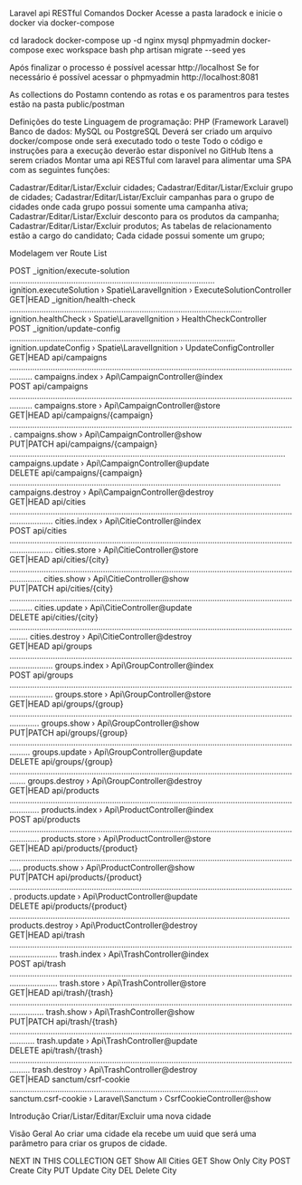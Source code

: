 Laravel api RESTful
Comandos Docker
Acesse a pasta laradock e inicie o docker via docker-compose

cd laradock
docker-compose up -d nginx mysql phpmyadmin
docker-compose exec workspace bash 
php artisan migrate --seed
yes

Após finalizar o processo é possível acessar http://localhost
Se for necessário é possível acessar o phpmyadmin http://localhost:8081

As collections do Postamn contendo as rotas e os paramentros para testes estão na pasta public/postman

Definições do teste
Linguagem de programação: PHP (Framework Laravel)
Banco de dados: MySQL ou PostgreSQL
Deverá ser criado um arquivo docker/compose onde será executado todo o teste
Todo o código e instruções para a execução deverão estar disponível no GitHub
Itens a serem criados
Montar uma api RESTful com laravel para alimentar uma SPA com as seguintes funções:

Cadastrar/Editar/Listar/Excluir cidades;
Cadastrar/Editar/Listar/Excluir grupo de cidades;
Cadastrar/Editar/Listar/Excluir campanhas para o grupo de cidades onde cada grupo possui somente uma campanha ativa;
Cadastrar/Editar/Listar/Excluir desconto para os produtos da campanha;
Cadastrar/Editar/Listar/Excluir produtos;
As tabelas de relacionamento estão a cargo do candidato;
Cada cidade possui somente um grupo;

Modelagem
ver
Route List

  POST            _ignition/execute-solution .......................................................................................... ignition.executeSolution › Spatie\LaravelIgnition › ExecuteSolutionController  
  GET|HEAD        _ignition/health-check ...................................................................................................... ignition.healthCheck › Spatie\LaravelIgnition › HealthCheckController  
  POST            _ignition/update-config ................................................................................................... ignition.updateConfig › Spatie\LaravelIgnition › UpdateConfigController  
  GET|HEAD        api/campaigns ...................................................................................................................................... campaigns.index › Api\CampaignController@index  
  POST            api/campaigns ...................................................................................................................................... campaigns.store › Api\CampaignController@store  
  GET|HEAD        api/campaigns/{campaign} ............................................................................................................................. campaigns.show › Api\CampaignController@show  
  PUT|PATCH       api/campaigns/{campaign} ......................................................................................................................... campaigns.update › Api\CampaignController@update  
  DELETE          api/campaigns/{campaign} ....................................................................................................................... campaigns.destroy › Api\CampaignController@destroy  
  GET|HEAD        api/cities ............................................................................................................................................... cities.index › Api\CitieController@index  
  POST            api/cities ............................................................................................................................................... cities.store › Api\CitieController@store  
  GET|HEAD        api/cities/{city} .......................................................................................................................................... cities.show › Api\CitieController@show  
  PUT|PATCH       api/cities/{city} ...................................................................................................................................... cities.update › Api\CitieController@update  
  DELETE          api/cities/{city} .................................................................................................................................... cities.destroy › Api\CitieController@destroy  
  GET|HEAD        api/groups ............................................................................................................................................... groups.index › Api\GroupController@index  
  POST            api/groups ............................................................................................................................................... groups.store › Api\GroupController@store  
  GET|HEAD        api/groups/{group} ......................................................................................................................................... groups.show › Api\GroupController@show  
  PUT|PATCH       api/groups/{group} ..................................................................................................................................... groups.update › Api\GroupController@update  
  DELETE          api/groups/{group} ................................................................................................................................... groups.destroy › Api\GroupController@destroy  
  GET|HEAD        api/products ......................................................................................................................................... products.index › Api\ProductController@index  
  POST            api/products ......................................................................................................................................... products.store › Api\ProductController@store  
  GET|HEAD        api/products/{product} ................................................................................................................................. products.show › Api\ProductController@show  
  PUT|PATCH       api/products/{product} ............................................................................................................................. products.update › Api\ProductController@update  
  DELETE          api/products/{product} ........................................................................................................................... products.destroy › Api\ProductController@destroy  
  GET|HEAD        api/trash ................................................................................................................................................. trash.index › Api\TrashController@index  
  POST            api/trash ................................................................................................................................................. trash.store › Api\TrashController@store  
  GET|HEAD        api/trash/{trash} ........................................................................................................................................... trash.show › Api\TrashController@show  
  PUT|PATCH       api/trash/{trash} ....................................................................................................................................... trash.update › Api\TrashController@update  
  DELETE          api/trash/{trash} ..................................................................................................................................... trash.destroy › Api\TrashController@destroy  
  GET|HEAD        sanctum/csrf-cookie ............................................................................................................. sanctum.csrf-cookie › Laravel\Sanctum › CsrfCookieController@show  

  Introdução
Criar/Listar/Editar/Excluir uma nova cidade

Visão Geral
Ao criar uma cidade ela recebe um uuid que será uma parâmetro para criar os grupos de cidade.

NEXT IN THIS COLLECTION
GET
Show All Cities
GET
Show Only City
POST
Create City
PUT
Update City
DEL
Delete City